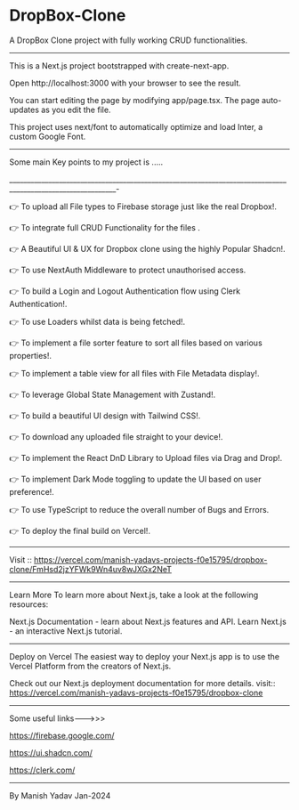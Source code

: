 # DropBox-Clone
A DropBox Clone  project  with fully working CRUD functionalities.
___________________________________________________________________________________
This is a Next.js project bootstrapped with create-next-app.



Open http://localhost:3000 with your browser to see the result.

You can start editing the page by modifying app/page.tsx. The page auto-updates as you edit the file.

This project uses next/font to automatically optimize and load Inter, a custom Google Font.




___________________________________________________________________________________
















Some main Key points  to my project is .....



____________________________________________________________________________________________________________-







👉 To upload all File types to Firebase storage just like the real Dropbox!.

👉 To integrate full CRUD Functionality for the files .

👉 A Beautiful UI & UX for  Dropbox clone using the highly Popular Shadcn!.

👉 To use NextAuth Middleware to protect unauthorised access.

👉 To build a Login and Logout Authentication flow using Clerk Authentication!.

👉 To use Loaders whilst data is being fetched!.

👉 To implement a file sorter feature to sort all files based on various properties!.

👉 To implement a table view for all files with File Metadata display!.

👉 To leverage Global State Management with Zustand!.

👉 To build a beautiful UI design with Tailwind CSS!.

👉 To download any uploaded file straight to your device!.

👉 To implement the React DnD Library to Upload files via Drag and Drop!.

👉 To implement Dark Mode toggling to update the UI based on user preference!.

👉 To use TypeScript to reduce the overall number of Bugs and Errors.

👉 To deploy the final build on Vercel!.

___________________________________________________________________________________________________________


Visit :: https://vercel.com/manish-yadavs-projects-f0e15795/dropbox-clone/FmHsd2jzYFWk9Wn4uv8wJXGx2NeT

___________________________________________________________________________________________________________

Learn More
To learn more about Next.js, take a look at the following resources:

Next.js Documentation - learn about Next.js features and API.
Learn Next.js - an interactive Next.js tutorial.
__________________________________________________________________________________________________________

Deploy on Vercel
The easiest way to deploy your Next.js app is to use the Vercel Platform from the creators of Next.js.

Check out our Next.js deployment documentation for more details.
visit:: https://vercel.com/manish-yadavs-projects-f0e15795/dropbox-clone
__________________________________________________________________________________________________________
Some useful links--->>>

https://firebase.google.com/

https://ui.shadcn.com/

https://clerk.com/

_________________________________________________________________________________________________________

By Manish Yadav Jan-2024














